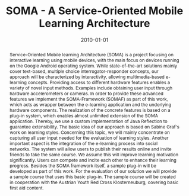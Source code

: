 ---
abstract: Service-Oriented Mobile learning Architecture (SOMA) is a project focusing
  on interactive learning using mobile devices, with the main focus on devices running
  on the Google Android operating system. While state-of-the-art solutions mainly
  cover text-based, multiple choice interrogator-responder concepts, our approach
  will be characterized by interactivity, allowing multimedia-based e-learning concepts.
  Providing access to different hardware features enables a variety of novel input
  methods. Examples include obtaining user input through hardware accelerometers or
  cameras. In order to provide these advanced features we implement the SOMA-Framework
  (SOMAF) as part of this work, which acts as wrapper between the e-learning application
  and the underlying hardware components. The realization of the concrete features
  is based on a plug-in system, which enables almost unlimited extension of the SOMA
  application. Thereby, we use a custom implementation of Java Reflection to guarantee
  extensibility. The basic idea of our approach is based on Sabine Graf's work on
  learning styles. Concerning this topic, we will mainly concentrate on capturing
  all user input needed for the evaluation of learning styles. Another important aspect
  is the integration of the e-learning process into social networks. The system will
  allow users to publish their results online and invite friends to take the same
  course. We assume this will improve learning motivation significantly. Users can
  compete and incite each other to enhance their learning progress. Besides the SOMA
  framework itself, a sample plug-in will be developed as part of this work. For the
  evaluation of our solution we will provide a sample course that uses this basic
  plug-in. The sample course will be created in cooperation with the Austrian Youth
  Red Cross Klosterneuburg, covering basic first aid content.
authors:
- Fabian Kromer
- Andreas Kuntner
date: '2010-01-01'
featured: false
links:
- name: Publik
  url: https://publik.tuwien.ac.at/showentry.php?ID=195817&lang=2
publication_types:
- '7'
publishDate: '2010-01-01'
title: SOMA - A Service-Oriented Mobile Learning Architecture
url_pdf: http://publik.tuwien.ac.at/files/PubDat_195817.pdf
---